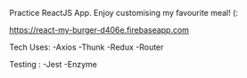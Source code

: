 Practice ReactJS App. Enjoy customising my favourite meal! (:

https://react-my-burger-d406e.firebaseapp.com

Tech Uses:
-Axios
-Thunk
-Redux
-Router

Testing :
-Jest
-Enzyme
